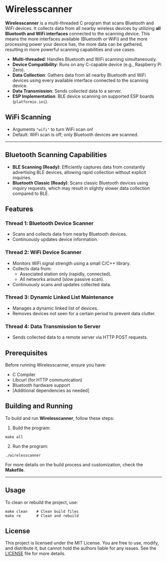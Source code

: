 # Wirelesscanner

**Wirelesscanner** is a multi-threaded C program that scans Bluetooth and WiFi devices. It collects data from all nearby wireless devices by utilizing **all Bluetooth and WiFi interfaces** connected to the scanning device. This means the more interfaces available (Bluetooth or WiFi) and the more processing power your device has, the more data can be gathered, resulting in more powerful scanning capabilities and use cases.

- **Multi-threaded**: Handles Bluetooth and WiFi scanning simultaneously.
- **Device Compatibility**: Runs on any C-capable device (e.g., Raspberry Pi Zero).
- **Data Collection**: Gathers data from all nearby Bluetooth and WiFi devices using every available interface connected to the scanning device.
- **Data Transmission**: Sends collected data to a server.
- **ESP Implementation**: BLE device scanning on supported ESP boards (`platformio.ini`).



## WiFi Scanning
+ Arguments `"wifi"` to turn WiFi scan on!
+ Default: WiFi scan is off; only Bluetooth devices are scanned.

---

## Bluetooth Scanning Capabilities
- **BLE Scanning (Ready)**: Efficiently captures data from constantly advertising BLE devices, allowing rapid collection without explicit inquiries.
- **Bluetooth Classic (Ready)**: Scans classic Bluetooth devices using inquiry requests, which may result in slightly slower data collection compared to BLE.

## Features

### Thread 1: Bluetooth Device Scanner
- Scans and collects data from nearby Bluetooth devices.
- Continuously updates device information.

### Thread 2: WiFi Device Scanner
- Monitors WiFi signal strength using a small C/C++ library.
- Collects data from:
  - Associated station only (rapidly, connected).
  - All networks around (slow passive scan).
- Continuously scans and updates collected data.

### Thread 3: Dynamic Linked List Maintenance
- Manages a dynamic linked list of devices.
- Removes devices not seen for a certain period to prevent data clutter.

### Thread 4: Data Transmission to Server
- Sends collected data to a remote server via HTTP POST requests.

## Prerequisites
Before running Wirelesscanner, ensure you have:
- C Compiler
- Libcurl (for HTTP communication)
- Bluetooth hardware support
- [Additional dependencies as needed]

## Building and Running

To build and run **Wirelesscanner**, follow these steps:

1. Build the program:

```shell
make all
```

2. Run the program:

```shell
./wirelesscanner
```

For more details on the build process and customization, check the **Makefile**.

---

## Usage

To clean or rebuild the project, use:

```shell
make clean    # Clean build files
make re       # Clean and rebuild
```


## License

This project is licensed under the MIT License. You are free to use, modify, and distribute it, but cannot hold the authors liable for any issues. See the [LICENSE](assets/LICENSE) file for more details.
